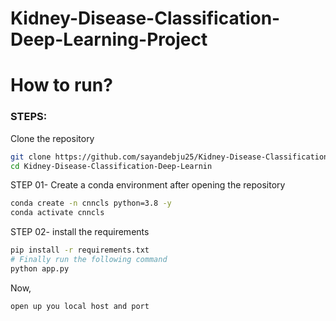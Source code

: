 # Kidney-Disease-Classification-Deep-Learning-Project

# How to run?

### STEPS:

Clone the repository

```bash
git clone https://github.com/sayandebju25/Kidney-Disease-Classification-Deep-Learning-Project.git
cd Kidney-Disease-Classification-Deep-Learnin
```

STEP 01- Create a conda environment after opening the repository


```bash
conda create -n cnncls python=3.8 -y
conda activate cnncls
```

STEP 02- install the requirements

```bash
pip install -r requirements.txt
# Finally run the following command
python app.py
```

Now,
```bash
open up you local host and port
```